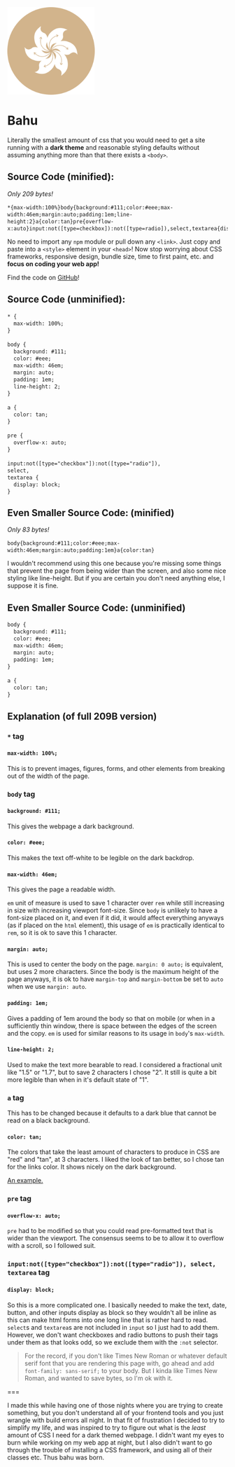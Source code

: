 <img src="bahu-logo.svg" width="200" height="200">

# Bahu

Literally the smallest amount of css that you would need to get a site running with a **dark theme** and reasonable styling defaults without assuming anything more than that there exists a `<body>`.


## Source Code (minified):

_Only 209 bytes!_

    *{max-width:100%}body{background:#111;color:#eee;max-width:46em;margin:auto;padding:1em;line-height:2}a{color:tan}pre{overflow-x:auto}input:not([type=checkbox]):not([type=radio]),select,textarea{display:block}

No need to import any `npm` module or pull down any `<link>`. Just copy and paste into a `<style>` element in your `<head>`! Now stop worrying about CSS frameworks, responsive design, bundle size, time to first paint, etc. and **focus on coding your web app!**

Find the code on [GitHub](https://github.com/Kimeiga/bahu)!

## Source Code (unminified):

    * {
      max-width: 100%;
    }

    body {
      background: #111;
      color: #eee;
      max-width: 46em;
      margin: auto;
      padding: 1em;
      line-height: 2;
    }

    a {
      color: tan;
    }

    pre {
      overflow-x: auto;
    }

    input:not([type="checkbox"]):not([type="radio"]),
    select,
    textarea {
      display: block;
    }

## **Even Smaller** Source Code: (minified)

_Only 83 bytes!_

    body{background:#111;color:#eee;max-width:46em;margin:auto;padding:1em}a{color:tan}

I wouldn't recommend using this one because you're missing some things that prevent the page from being wider than the screen, and also some nice styling like line-height. But if you are certain you don't need anything else, I suppose it is fine.

## **Even Smaller** Source Code: (unminified)

    body {
      background: #111;
      color: #eee;
      max-width: 46em;
      margin: auto;
      padding: 1em;
    }

    a {
      color: tan;
    }

## Explanation (of full 209B version)

### `*` tag

#### `max-width: 100%;`

This is to prevent images, figures, forms, and other elements from breaking out of the width of the page.

### `body` tag

#### `background: #111;`

This gives the webpage a dark background.

#### `color: #eee;`

This makes the text off-white to be legible on the dark backdrop.

#### `max-width: 46em;`

This gives the page a readable width.

`em` unit of measure is used to save 1 character over `rem` while still increasing in size with increasing viewport font-size. Since `body` is unlikely to have a font-size placed on it, and even if it did, it would affect everything anyways (as if placed on the `html` element), this usage of `em` is practically identical to `rem`, so it is ok to save this 1 character.

#### `margin: auto;`

This is used to center the body on the page. `margin: 0 auto;` is equivalent, but uses 2 more characters. Since the body is the maximum height of the page anyways, it is ok to have `margin-top` and `margin-bottom` be set to `auto` when we use `margin: auto`.

#### `padding: 1em;`

Gives a padding of 1em around the body so that on mobile (or when in a sufficiently thin window, there is space between the edges of the screen and the copy. `em` is used for similar reasons to its usage in `body`'s `max-width`.

#### `line-height: 2;`

Used to make the text more bearable to read. I considered a fractional unit like "1.5" or "1.7", but to save 2 characters I chose "2". It still is quite a bit more legible than when in it's default state of "1".

### `a` tag

This has to be changed because it defaults to a dark blue that cannot be read on a black background.

#### `color: tan;`

The colors that take the least amount of characters to produce in CSS are "red" and "tan", at 3 characters. I liked the look of tan better, so I chose tan for the links color. It shows nicely on the dark background.

[An example.](#)

### `pre` tag

#### `overflow-x: auto;`

`pre` had to be modified so that you could read pre-formatted text that is wider than the viewport. The consensus seems to be to allow it to overflow with a scroll, so I followed suit.

### `input:not([type="checkbox"]):not([type="radio"]), select, textarea` tag

#### `display: block;`

So this is a more complicated one. I basically needed to make the text, date, button, and other inputs display as block so they wouldn't all be inline as this can make html forms into one long line that is rather hard to read. `select`s and `textarea`s are not included in `input` so I just had to add them. However, we don't want checkboxes and radio buttons to push their tags under them as that looks odd, so we exclude them with the `:not` selector.

> For the record, if you don't like Times New Roman or whatever default serif font that you are rendering this page with, go ahead and add `font-family: sans-serif;` to your body. But I kinda like Times New Roman, and wanted to save bytes, so I'm ok with it.

===

I made this while having one of those nights where you are trying to create something, but you don't understand all of your frontend tools and you just wrangle with build errors all night. In that fit of frustration I decided to try to simplify my life, and was inspired to try to figure out what is the _least_ amount of CSS I need for a dark themed webpage. I didn't want my eyes to burn while working on my web app at night, but I also didn't want to go through the trouble of installing a CSS framework, and using all of their classes etc. Thus bahu was born.
